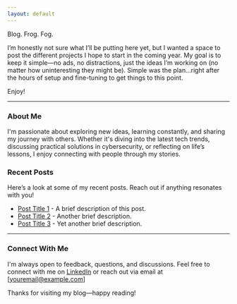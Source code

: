```yaml
---
layout: default
---
```


Blog. Frog. Fog.

  
I’m honestly not sure what I’ll be putting here yet, but I wanted a space to post the different projects I hope to start in the coming year. My goal is to keep it simple—no ads, no distractions, just the ideas I’m working on (no matter how uninteresting they might be). Simple was the plan...right after the hours of setup and fine-tuning to get things to this point.

Enjoy!

---

### About Me

I'm passionate about exploring new ideas, learning constantly, and sharing my journey with others. Whether it's diving into the latest tech trends, discussing practical solutions in cybersecurity, or reflecting on life’s lessons, I enjoy connecting with people through my stories.

### Recent Posts

Here’s a look at some of my recent posts. Reach out if anything resonates with you!

- [Post Title 1](./_posts/2024-11-08-post-title-1.md) - A brief description of this post.
- [Post Title 2](./_posts/2024-10-20-post-title-2.md) - Another brief description.
- [Post Title 3](./_posts/2024-09-15-post-title-3.md) - Yet another brief description.

---

### Connect With Me

I'm always open to feedback, questions, and discussions. Feel free to connect with me on [LinkedIn](https://www.linkedin.com/in/tdustin/) or reach out via email at [youremail@example.com]
<script type="text/javascript">
  document.write('<a href="mailto:' + '' + '@' + 'example.com">[youremail@example.com]</a>');
</script>
Thanks for visiting my blog—happy reading!